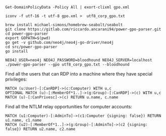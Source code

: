 ```
Get-DomainPolicyData -Policy All | exort-clixml gpo.xml
```

```
iconv -f utf-16 -t utf-8 gpo.xml >  utf8_corp_gpo.txt
```

```
brew install michael-simons/homebrew-seabolt/seabolt
git clone https://gitlab.com/riccardo.ancarani94/power-gpo-parser.git
cd power-gpo-parser
export GOPATH=$(pwd)
go get -v github.com/neo4j/neo4j-go-driver/neo4j
cd src/power-gpo-parser
go install
```

```
NEO4J_USER=neo4j NEO4J_PASSWORD=bloodhound NEO4J_SERVER=localhost ./power-gpo-parser --gpo utf8_corp_gpo.txt --bloodhound
```


Find all the users that can RDP into a machine where they have special privileges:
```
MATCH (u:User)-[:CanRDP]->(c:Computer) WITH u,c
OPTIONAL MATCH (u)-[:MemberOf*1..]->(g:Group)-[:CanRDP]->(c) WITH u,c
MATCH (u)-[:CanPrivesc]->(c) RETURN u.name, c.name
```


Find all the NTLM relay opportunities for computer accounts:
```
MATCH (u1:Computer)-[:AdminTo]->(c1:Computer {signing: false}) RETURN u1.name, c1.name
MATCH (u2)-[:MemberOf*1..]->(g:Group)-[:AdminTo]->(c2 {signing: false}) RETURN u2.name, c2.name
```